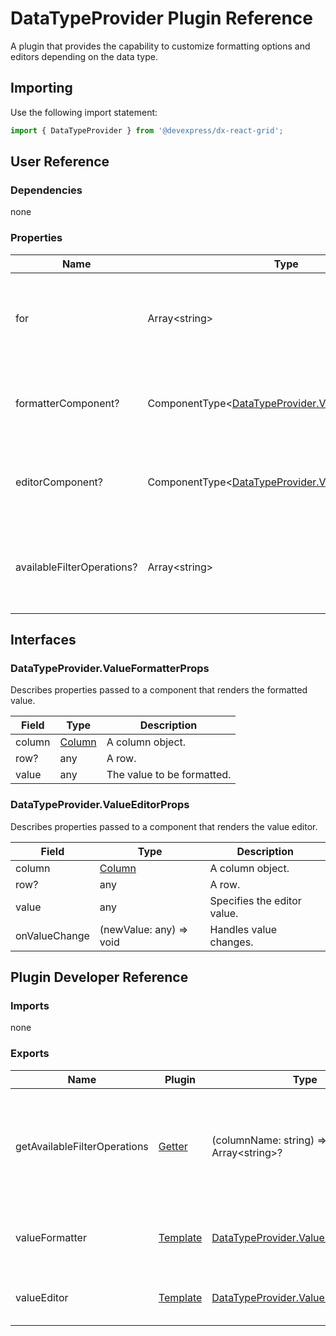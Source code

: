 # DataTypeProvider Plugin Reference

A plugin that provides the capability to customize formatting options and editors depending on the data type.

## Importing

Use the following import statement:

```js
import { DataTypeProvider } from '@devexpress/dx-react-grid';
```

## User Reference

### Dependencies

none

### Properties

Name | Type | Default | Description
-----|------|---------|------------
for | Array&lt;string&gt; | | The names of columns associated with the specified formatter and editor.
formatterComponent? | ComponentType&lt;[DataTypeProvider.ValueFormatterProps](#datatypeprovidervalueformatterprops)&gt; | | A component that renders the formatted value.
editorComponent? | ComponentType&lt;[DataTypeProvider.ValueEditorProps](#datatypeprovidervalueeditorprops)&gt; | | A component that renders a custom editor.
availableFilterOperations? | Array&lt;string&gt; | | The names of filter operations available for associated columns.

## Interfaces

### DataTypeProvider.ValueFormatterProps

Describes properties passed to a component that renders the formatted value.

Field | Type | Description
------|------|------------
column | [Column](grid.md#column) | A column object.
row? | any | A row.
value | any | The value to be formatted.

### DataTypeProvider.ValueEditorProps

Describes properties passed to a component that renders the value editor.

Field | Type | Description
------|------|------------
column | [Column](grid.md#column) | A column object.
row? | any | A row.
value | any | Specifies the editor value.
onValueChange | (newValue: any) => void | Handles value changes.

## Plugin Developer Reference

### Imports

none

### Exports

Name | Plugin | Type | Description
-----|--------|------|------------
getAvailableFilterOperations | [Getter](../../../dx-react-core/docs/reference/getter.md) | (columnName: string) => Array&lt;string&gt;? | A function that returns the names of filter operations available for a particular column.
valueFormatter | [Template](../../../dx-react-core/docs/reference/template.md) | [DataTypeProvider.ValueFormatterProps](#datatypeprovidervalueformatterprops) | A template that renders the formatted value.
valueEditor | [Template](../../../dx-react-core/docs/reference/template.md) | [DataTypeProvider.ValueEditorProps](#datatypeprovidervalueeditorprops) | A template that renders the editor.
